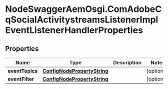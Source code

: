 # NodeSwaggerAemOsgi.ComAdobeCqSocialActivitystreamsListenerImplEventListenerHandlerProperties

## Properties
Name | Type | Description | Notes
------------ | ------------- | ------------- | -------------
**eventTopics** | [**ConfigNodePropertyString**](ConfigNodePropertyString.md) |  | [optional] 
**eventFilter** | [**ConfigNodePropertyString**](ConfigNodePropertyString.md) |  | [optional] 


